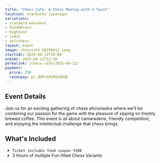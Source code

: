 ```yaml
---
title: "Chess Cafe: A Chess Meetup with a Twist"
location: starbucks-jayanagar
variations:
- standard-knockout
- hand&brain
- bughouse
- simul
- antichess
layout: event
image: chesscafe_20250412.jpeg
startsAt: 2025-04-12T10:00
endsAt: 2025-04-12T12:30
permalink: /chess-cafe/2025-04-12/
payment:
  price: 350
  razorpay: pl_QDPcS8VRQ2QKUE
---
```


## Event Details

Join us for an exciting gathering of chess aficionados where we'll be
combining our passion for the game with the pleasure of sipping on freshly
brewed coffee. This event is all about camaraderie, friendly competition, and
enjoying the intellectual challenge that chess brings.

## What's Included

- `Ticket includes food coupon ₹200`
- 3 Hours of multiple Fun-filled Chess Variants
